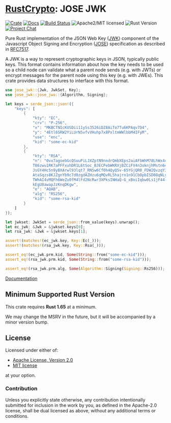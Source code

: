 # [RustCrypto]: JOSE JWK

[![Crate][crate-image]][crate-link]
[![Docs][docs-image]][docs-link]
[![Build Status][build-image]][build-link]
![Apache2/MIT licensed][license-image]
![Rust Version][rustc-image]
[![Project Chat][chat-image]][chat-link]

Pure Rust implementation of the JSON Web Key ([JWK]) component of the
Javascript Object Signing and Encryption ([JOSE]) specification as described
in [RFC7517].

A JWK is a way to represent cryptographic keys in JSON, typically public keys.
This format contains information about how the key needs to be used so a child
node can validate what a parent node sends (e.g. with JWTs) or encrypt messages
for the parent node using this key (e.g. with JWEs). This crate provides data
structures to interface with this format.

```rust
use jose_jwk::{Jwk, JwkSet, Key};
use jose_jwk::jose_jwa::{Algorithm, Signing};

let keys = serde_json::json!({
    "keys": [
        {
            "kty": "EC",
            "crv": "P-256",
            "x": "MKBCTNIcKUSDii11ySs3526iDZ8AiTo7Tu6KPAqv7D4",
            "y": "4Etl6SRW2YiLUrN5vfvVHuhp7x8PxltmWWlbbM4IFyM",
            "use": "enc",
            "kid": "some-ec-kid"
        },
        {
            "kty": "RSA",
            "n": "0vx7agoebGcQSuuPiLJXZptN9nndrQmbXEps2aiAFbWhM78LhWx4cbbfAAtV\
            T86zwu1RK7aPFFxuhDR1L6tSoc_BJECPebWKRXjBZCiFV4n3oknjhMstn64tZ_2W-5\
            JsGY4Hc5n9yBXArwl93lqt7_RN5w6Cf0h4QyQ5v-65YGjQR0_FDW2QvzqY368QQMic\
            AtaSqzs8KJZgnYb9c7d0zgdAZHzu6qMQvRL5hajrn1n91CbOpbISD08qNLyrdkt-bF\
            TWhAI4vMQFh6WeZu0fM4lFd2NcRwr3XPksINHaQ-G_xBniIqbw0Ls1jF44-csFCur-\
            kEgU8awapJzKnqDKgw",
            "e": "AQAB",
            "alg": "RS256",
            "kid": "some-rsa-kid"
        }
    ]
});

let jwkset: JwkSet = serde_json::from_value(keys).unwrap();
let ec_jwk: &Jwk = &jwkset.keys[0];
let rsa_jwk: &Jwk = &jwkset.keys[1];

assert!(matches!(ec_jwk.key, Key::Ec(_)));
assert!(matches!(rsa_jwk.key, Key::Rsa(_)));

assert_eq!(ec_jwk.prm.kid, Some(String::from("some-ec-kid")));
assert_eq!(rsa_jwk.prm.kid, Some(String::from("some-rsa-kid")));

assert_eq!(rsa_jwk.prm.alg, Some(Algorithm::Signing(Signing::Rs256)));
```

[Documentation][docs-link]

## Minimum Supported Rust Version

This crate requires **Rust 1.65** at a minimum.

We may change the MSRV in the future, but it will be accompanied by a minor
version bump.

## License

Licensed under either of:

* [Apache License, Version 2.0](http://www.apache.org/licenses/LICENSE-2.0)
* [MIT license](http://opensource.org/licenses/MIT)

at your option.

### Contribution

Unless you explicitly state otherwise, any contribution intentionally submitted
for inclusion in the work by you, as defined in the Apache-2.0 license, shall be
dual licensed as above, without any additional terms or conditions.

[//]: # (badges)

[crate-image]: https://img.shields.io/crates/v/jose-jwk
[crate-link]: https://crates.io/crates/jose-jwk
[docs-image]: https://docs.rs/jose-jwk/badge.svg
[docs-link]: https://docs.rs/jose-jwk/
[license-image]: https://img.shields.io/badge/license-Apache2.0/MIT-blue.svg
[rustc-image]: https://img.shields.io/badge/rustc-1.65+-blue.svg
[chat-image]: https://img.shields.io/badge/zulip-join_chat-blue.svg
[chat-link]: https://rustcrypto.zulipchat.com/#narrow/stream/300570-formats
[build-image]: https://github.com/RustCrypto/JOSE/actions/workflows/jose-jwk.yml/badge.svg
[build-link]: https://github.com/RustCrypto/JOSE/actions/workflows/jose-jwk.yml

[//]: # (links)

[RustCrypto]: https://github.com/RustCrypto/
[JWK]: https://jose.readthedocs.io/en/latest/#jwk
[JOSE]: https://jose.readthedocs.io/
[RFC7517]: https://www.rfc-editor.org/rfc/rfc7517
